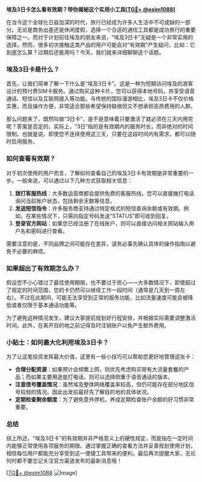 **埃及3日卡怎么看有效期？带你揭秘这个实用小工具[[TG💪+ @esim1088](https://t.me/s/esim1088)]**

在当今这个全球化日益加深的时代，旅行已经成为许多人生活中不可或缺的一部分。无论是商务出差还是休闲度假，选择一个合适的通信工具都是成功旅行的重要保障之一。而对于计划前往埃及的朋友来说，“埃及3日卡”无疑是一个非常实用的选择。然而，很多初次接触这类产品的用户可能会对“有效期”产生疑问，比如：它到底怎么算？过期后还能用吗？今天，我们就来详细聊聊这个话题。

### 埃及3日卡是什么？

首先，让我们简单了解一下什么是“埃及3日卡”。这是一种为短期访问埃及的游客设计的预付费SIM卡服务。通过购买这种卡片，您可以获得本地号码，并享受语音通话、短信以及互联网接入等功能。与传统的国际漫游相比，埃及3日卡不仅价格实惠，而且操作方便，非常适合那些希望保持联络但又不想承担高昂费用的人群。

那么问题来了，既然叫做“3日卡”，是不是意味着只要激活了就必须在三天内用完呢？答案是否定的。实际上，“3日”指的是有效期内的服务时长，而非绝对的时间限制。也就是说，即使您不连续使用这三天，只要在这段时间内有需求，都可以随时启用服务。

### 如何查看有效期？

对于初次使用的用户而言，了解如何查看自己的埃及3日卡有效期是非常重要的一步。一般来说，可以通过以下几种方式获取相关信息：

1. **拨打客服热线**：大多数运营商都会提供免费的客服热线，您可以直接拨打电话询问当前账户状态，包括剩余天数等信息。
2. **发送短信指令**：许多服务商支持通过特定格式的短信查询余额或有效期。例如，在某些情况下，只需向指定号码发送“STATUS”即可收到回复。
3. **登录官方网站**：如果您已经注册了在线账户，则可以直接访问相关网站输入用户名和密码进行查看。

需要注意的是，不同品牌之间可能存在差异，请务必事先确认具体的操作指南以避免不必要的麻烦。

### 如果超出了有效期怎么办？

假设您不小心错过了最佳使用期限，也不要过于担心——大多数情况下，即使超过了规定的时间范围，您的卡仍然可以继续工作一段时间（通常是几天到一周左右）。不过在此期间，可能无法享受到正常的服务功能，比如流量速度可能会被降低或者仅限于基本通话功能等。

为了避免这种情况发生，建议大家提前规划好行程安排，并根据实际需要调整激活时间。此外，在离开目的地之前记得及时注销账户以免产生额外费用。

### 小贴士：如何最大化利用埃及3日卡？

为了让这笔投资发挥最大价值，这里有一些小技巧可以帮助您更好地管理这张卡：

- **合理分配资源**：如果预计会频繁上网，则优先考虑购买带有大流量套餐的产品；而如果主要用途是打电话，则可以选择侧重于语音通话的版本。
- **注意信号覆盖情况**：虽然埃及整体网络覆盖率较高，但仍可能存在部分地区信号较弱的情况。因此出发前最好先了解目的地的具体状况。
- **定期检查剩余额度**：为了避免意外停机，养成定期检查账户余额的好习惯非常重要。

### 总结

综上所述，“埃及3日卡”的有效期并非严格意义上的硬性规定，而是指在一定时间内能够正常使用各项服务的期限。通过掌握正确的查看方法并妥善规划使用计划，相信每位用户都能充分享受到这一便捷工具带来的便利。最后再次提醒大家，无论何时都不要忘记关注官方渠道发布的最新消息哦！

[[TG💪+ @esim1088](https://t.me/s/esim1088) ![Image](https://i.postimg.cc/4NQfJmqS/Snipaste-2025-05-13-00-14-12.png)]